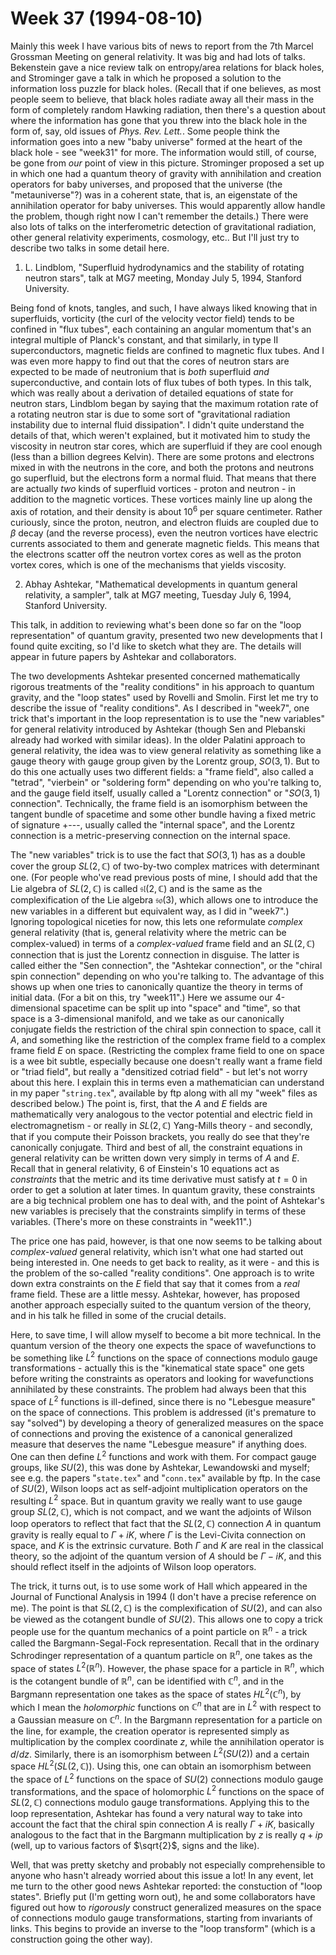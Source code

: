 # Week 37 (1994-08-10)

Mainly this week I have various bits of news to report from the 7th
Marcel Grossman Meeting on general relativity. It was big and had lots
of talks. Bekenstein gave a nice review talk on entropy/area relations
for black holes, and Strominger gave a talk in which he proposed a
solution to the information loss puzzle for black holes. (Recall that if
one believes, as most people seem to believe, that black holes radiate
away all their mass in the form of completely random Hawking radiation,
then there's a question about where the information has gone that you
threw into the black hole in the form of, say, old issues of _Phys. Rev. Lett._. Some people think the information goes into a new "baby
universe" formed at the heart of the black hole - see
"week31" for more. The information would still, of
course, be gone from *our* point of view in this picture. Strominger
proposed a set up in which one had a quantum theory of gravity with
annihilation and creation operators for baby universes, and proposed
that the universe (the "metauniverse"?) was in a coherent state, that
is, an eigenstate of the annihilation operator for baby universes. This
would apparently allow handle the problem, though right now I can't
remember the details.) There were also lots of talks on the
interferometric detection of gravitational radiation, other general
relativity experiments, cosmology, etc.. But I'll just try to describe
two talks in some detail here.

1) L. Lindblom, "Superfluid hydrodynamics and the stability of rotating neutron stars", talk at MG7 meeting, Monday July 5, 1994, Stanford University.

Being fond of knots, tangles, and such, I have always liked knowing that
in superfluids, vorticity (the curl of the velocity vector field) tends
to be confined in "flux tubes", each containing an angular momentum
that's an integral multiple of Planck's constant, and that similarly,
in type II superconductors, magnetic fields are confined to magnetic
flux tubes. And I was even more happy to find out that the cores of
neutron stars are expected to be made of neutronium that is *both*
superfluid *and* superconductive, and contain lots of flux tubes of both
types. In this talk, which was really about a derivation of detailed
equations of state for neutron stars, Lindblom began by saying that the
maximum rotation rate of a rotating neutron star is due to some sort of
"gravitational radiation instability due to internal fluid
dissipation". I didn't quite understand the details of that, which
weren't explained, but it motivated him to study the viscosity in
neutron star cores, which are superfluid if they are cool enough (less
than a billion degrees Kelvin). There are some protons and electrons
mixed in with the neutrons in the core, and both the protons and
neutrons go superfluid, but the electrons form a normal fluid. That
means that there are actually *two* kinds of superfluid vortices -
proton and neutron - in addition to the magnetic vortices. These
vortices mainly line up along the axis of rotation, and their density is
about $10^6$ per square centimeter. Rather curiously, since the proton,
neutron, and electron fluids are coupled due to $\beta$ decay (and the reverse
process), even the neutron vortices have electric currents associated to
them and generate magnetic fields. This means that the electrons scatter
off the neutron vortex cores as well as the proton vortex cores, which
is one of the mechanisms that yields viscosity.

2) Abhay Ashtekar, "Mathematical developments in quantum general relativity, a sampler", talk at MG7 meeting, Tuesday July 6, 1994, Stanford University.

This talk, in addition to reviewing what's been done so far on the
"loop representation" of quantum gravity, presented two new
developments that I found quite exciting, so I'd like to sketch what
they are. The details will appear in future papers by Ashtekar and
collaborators.

The two developments Ashtekar presented concerned mathematically
rigorous treatments of the "reality conditions" in his approach to
quantum gravity, and the "loop states" used by Rovelli and Smolin.
First let me try to describe the issue of "reality conditions". As I
described in "week7", one trick that's important in the
loop representation is to use the "new variables" for general
relativity introduced by Ashtekar (though Sen and Plebanski already had
worked with similar ideas). In the older Palatini approach to general
relativity, the idea was to view general relativity as something like a
gauge theory with gauge group given by the Lorentz group, $SO(3,1)$. But
to do this one actually uses two different fields: a "frame field",
also called a "tetrad", "vierbein" or "soldering form" depending
on who you're talking to, and the gauge field itself, usually called a
"Lorentz connection" or "$SO(3,1)$ connection". Technically, the frame
field is an isomorphism between the tangent bundle of spacetime and some
other bundle having a fixed metric of signature +---, usually called
the "internal space", and the Lorentz connection is a
metric-preserving connection on the internal space.

The "new variables" trick is to use the fact that $SO(3,1)$ has as a
double cover the group $SL(2,\mathbb{C})$ of two-by-two complex matrices with
determinant one. (For people who've read previous posts of mine, I
should add that the Lie algebra of $SL(2,\mathbb{C})$ is called $\mathfrak{sl}(2,\mathbb{C})$ and is the
same as the complexification of the Lie algebra $\mathfrak{so}(3)$, which allows one
to introduce the new variables in a different but equivalent way, as I
did in "week7".) Ignoring topological niceties for now,
this lets one reformulate *complex* general relativity (that is, general
relativity where the metric can be complex-valued) in terms of a
*complex-valued* frame field and an $SL(2,\mathbb{C})$ connection that is just the
Lorentz connection in disguise. The latter is called either the "Sen
connection", the "Ashtekar connection", or the "chiral spin
connection" depending on who you're talking to. The advantage of this
shows up when one tries to canonically quantize the theory in terms of
initial data. (For a bit on this, try "week11".) Here
we assume our 4-dimensional spacetime can be split up into "space" and
"time", so that space is a 3-dimensional manifold, and we take as our
canonically conjugate fields the restriction of the chiral spin
connection to space, call it $A$, and something like the restriction of
the complex frame field to a complex frame field $E$ on space.
(Restricting the complex frame field to one on space is a wee bit
subtle, especially because one doesn't really want a frame field or
"triad field", but really a "densitized cotriad field" - but let's
not worry about this here. I explain this in terms even a mathematician
can understand in my paper "`string.tex`", available by ftp along with
all my "week" files as described below.) The point is, first, that the
$A$ and $E$ fields are mathematically very analogous to the vector potential
and electric field in electromagnetism - or really in $SL(2,\mathbb{C})$ Yang-Mills
theory - and secondly, that if you compute their Poisson brackets, you
really do see that they're canonically conjugate. Third and best of
all, the constraint equations in general relativity can be written down
very simply in terms of $A$ and $E$. Recall that in general relativity, 6 of
Einstein's 10 equations act as *constraints* that the metric and its
time derivative must satisfy at $t = 0$ in order to get a solution at
later times. In quantum gravity, these constraints are a big technical
problem one has to deal with, and the point of Ashtekar's new variables
is precisely that the constraints simplify in terms of these variables.
(There's more on these constraints in "week11".)

The price one has paid, however, is that one now seems to be talking
about *complex-valued* general relativity, which isn't what one had
started out being interested in. One needs to get back to reality, as it
were - and this is the problem of the so-called "reality conditions".
One approach is to write down extra constraints on the $E$ field that say
that it comes from a *real* frame field. These are a little messy.
Ashtekar, however, has proposed another approach especially suited to
the quantum version of the theory, and in his talk he filled in some of
the crucial details.

Here, to save time, I will allow myself to become a bit more technical.
In the quantum version of the theory one expects the space of
wavefunctions to be something like $L^2$ functions on the space of
connections modulo gauge transformations - actually this is the
"kinematical state space" one gets before writing the constraints as
operators and looking for wavefunctions annihilated by these
constraints. The problem had always been that this space of $L^2$
functions is ill-defined, since there is no "Lebesgue measure" on the
space of connections. This problem is addressed (it's premature to say
"solved") by developing a theory of generalized measures on the space
of connections and proving the existence of a canonical generalized
measure that deserves the name "Lebesgue measure" if anything does.
One can then define $L^2$ functions and work with them. For compact gauge
groups, like $SU(2)$, this was done by Ashtekar, Lewandowski and myself;
see e.g. the papers "`state.tex`" and "`conn.tex`" available by ftp. In
the case of $SU(2)$, Wilson loops act as self-adjoint multiplication
operators on the resulting $L^2$ space. But in quantum gravity we really
want to use gauge group $SL(2,\mathbb{C})$, which is not compact, and we want the
adjoints of Wilson loop operators to reflect that fact that the $SL(2,\mathbb{C})$
connection $A$ in quantum gravity is really equal to $\Gamma + iK$, where $\Gamma$ is
the Levi-Civita connection on space, and $K$ is the extrinsic curvature.
Both $\Gamma$ and $K$ are real in the classical theory, so the adjoint of the
quantum version of $A$ should be $\Gamma - iK$, and this should reflect itself in
the adjoints of Wilson loop operators.

The trick, it turns out, is to use some work of Hall which appeared in
the Journal of Functional Analysis in 1994 (I don't have a precise
reference on me). The point is that $SL(2,\mathbb{C})$ is the complexification of
$SU(2)$, and can also be viewed as the cotangent bundle of $SU(2)$. This
allows one to copy a trick people use for the quantum mechanics of a
point particle on $\mathbb{R}^n$ - a trick called the Bargmann-Segal-Fock
representation. Recall that in the ordinary Schrodinger representation
of a quantum particle on $\mathbb{R}^n$, one takes as the space of states
$L^2(\mathbb{R}^n)$. However, the phase space for a particle in $\mathbb{R}^n$, which is
the cotangent bundle of $\mathbb{R}^n$, can be identified with $\mathbb{C}^n$, and in the
Bargmann representation one takes as the space of states $HL^2(\mathbb{C}^n)$, by
which I mean the *holomorphic* functions on $\mathbb{C}^n$ that are in $L^2$ with
respect to a Gaussian measure on $\mathbb{C}^n$. In the Bargmann representation
for a particle on the line, for example, the creation operator is
represented simply as multiplication by the complex coordinate $z$, while
the annihilation operator is $d/dz$. Similarly, there is an isomorphism
between $L^2(SU(2))$ and a certain space $HL^2(SL(2,\mathbb{C}))$. Using this, one
can obtain an isomorphism between the space of $L^2$ functions on the
space of $SU(2)$ connections modulo gauge transformations, and the space
of holomorphic $L^2$ functions on the space of $SL(2,\mathbb{C})$ connections modulo
gauge transformations. Applying this to the loop representation,
Ashtekar has found a very natural way to take into account the fact that
the chiral spin connection $A$ is really $\Gamma + iK$, basically analogous to
the fact that in the Bargmann multiplication by $z$ is really $q + ip$
(well, up to various factors of $\sqrt{2}$, signs and the like).

Well, that was pretty sketchy and probably not especially comprehensible
to anyone who hasn't already worried about this issue a lot! In any
event, let me turn to the other good news Ashtekar reported: the
constuction of "loop states". Briefly put (I'm getting worn out), he
and some collaborators have figured out how to *rigorously* construct
generalized measures on the space of connections modulo gauge
transformations, starting from invariants of links. This begins to
provide an inverse to the "loop transform" (which is a construction
going the other way).
